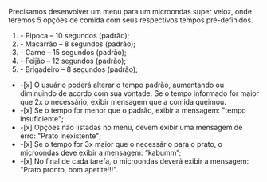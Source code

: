 
<p>
  Precisamos desenvolver um menu para um microondas super veloz, onde teremos 5
  opções de comida com seus respectivos tempos pré-definidos.
</p>

<ol>
  <li>- Pipoca – 10 segundos (padrão);</li>
  <li>- Macarrão – 8 segundos (padrão);</li>
  <li>- Carne – 15 segundos (padrão);</li>
  <li>- Feijão – 12 segundos (padrão);</li>
  <li>- Brigadeiro – 8 segundos (padrão);</li>
</ol>
<ul>
  <li>
    -[x] O usuário poderá alterar o tempo padrão, aumentando ou diminuindo de
    acordo com sua vontade. Se o tempo informado for maior que 2x o necessário,
    exibir mensagem que a comida queimou.
  </li>
  <li>
    -[x] Se o tempo for menor que o padrão, exibir a mensagem: "tempo
    insuficiente";
  </li>
  <li>
    -[x] Opções não listadas no menu, devem exibir uma mensagem de erro: "Prato
    inexistente";
  </li>
  <li>
    -[x] Se o tempo for 3x maior que o necessário para o prato, o microondas
    deve exibir a mensagem: “kabumm”;
  </li>
  <li>
    -[x] No final de cada tarefa, o microondas deverá exibir a mensagem: "Prato
    pronto, bom apetite!!!".
  </li>
</ul>
